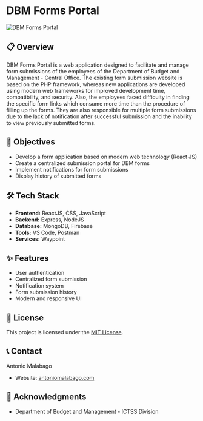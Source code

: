 # DBM Forms Portal

![DBM Forms Portal](https://res.cloudinary.com/de86eimvq/image/upload/v1727172791/portfolio/Projects/dbmForms/images/dbm_1.png)

## 📋 Overview

DBM Forms Portal is a web application designed to facilitate and manage form submissions of the employees of the Department of Budget and Management - Central Office. The existing form submission website is based on the PHP framework, whereas new applications are developed using modern web frameworks for improved development time, compatibility, and security. Also, the employees faced difficulty in finding the specific form links which consume more time than the procedure of filling up the forms. They are also responsible for multiple form submissions due to the lack of notification after successful submission and the inability to view previously submitted forms.

## 🎯 Objectives

- Develop a form application based on modern web technology (React JS)
- Create a centralized submission portal for DBM forms
- Implement notifications for form submissions
- Display history of submitted forms

## 🛠️ Tech Stack

- **Frontend:** ReactJS, CSS, JavaScript
- **Backend:** Express, NodeJS
- **Database:** MongoDB, Firebase
- **Tools:** VS Code, Postman
- **Services:** Waypoint

## ✨ Features

- User authentication
- Centralized form submission
- Notification system
- Form submission history
- Modern and responsive UI

## 📄 License

This project is licensed under the [MIT License](LICENSE).

## 📞 Contact

Antonio Malabago
- Website: [antoniomalabago.com](https://antoniomalabago.com)

## 🙏 Acknowledgments

- Department of Budget and Management - ICTSS Division
